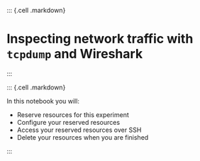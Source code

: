 ::: {.cell .markdown}

# Inspecting network traffic with `tcpdump` and Wireshark

:::


::: {.cell .markdown}

In this notebook you will:

* Reserve resources for this experiment
* Configure your reserved resources
* Access your reserved resources over SSH
* Delete your resources when you are finished

:::

